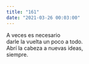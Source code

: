 ```yaml
---
title: "161"
date: "2021-03-26 00:03:00"
---
```


A veces es necesario\
darle la vuelta un poco a todo.\
Abrí la cabeza a nuevas ideas,\
siempre.

